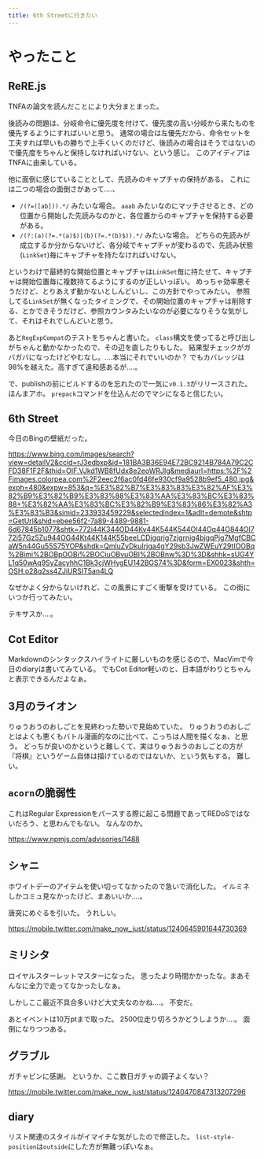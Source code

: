 ```yaml
---
title: 6th Streetに行きたい
---
```


# やったこと

## ReRE.js

TNFAの論文を読んだことにより大分まとまった。

後読みの問題は、分岐命令に優先度を付けて、優先度の高い分岐から来たものを優先するようにすればいいと思う。
通常の場合は左優先だから、命令セットを工夫すれば早いもの勝ちで上手くいくのだけど、後読みの場合はそうではないので優先度をちゃんと保持しなければいけない、という感じ。
このアイディアはTNFAに由来している。

他に面倒に感じていることとして、先読みのキャプチャの保持がある。
これには二つの場合の面倒さがあって‥‥、

   - `/(?=([ab])).*/` みたいな場合。
     `aaab` みたいなのにマッチさせるとき、どの位置から開始した先読みなのかと、各位置からのキャプチャを保持する必要がある。
   - `/(?:(a)(?=.*(a)$)|(b)(?=.*(b)$)).*/` みたいな場合。
     どちらの先読みが成立するか分からないけど、各分岐でキャプチャが変わるので、先読み状態(`LinkSet`)毎にキャプチャを持たなければいけない。

というわけで最終的な開始位置とキャプチャは`LinkSet`毎に持たせて、キャプチャは開始位置毎に複数持てるようにするのが正しいっぽい。
めっちゃ効率悪そうだけど、とりあえず動かないとしんどいし、この方針でやってみたい。
参照してる`LinkSet`が無くなったタイミングで、その開始位置のキャプチャは削除する、とかできそうだけど、参照カウンタみたいなのが必要になりそうな気がして、それはそれでしんどいと思う。

あと`RegExpCompat`のテストをちゃんと書いた。
`class`構文を使ってると呼び出しがちゃんと動かなかったので、その辺を直したりもした。
結果型チェックがガバガバになったけどやむなし。‥‥本当にそれでいいのか？
でもカバレッジは98%を越えた。高すぎて違和感あるが‥‥。

で、publishの前にビルドするのを忘れたので一気に`v0.1.3`がリリースされた。
ほんまアホ。
`prepack`コマンドを仕込んだのでマシになると信じたい。

## 6th Street

今日のBingの壁紙だった。

<https://www.bing.com/images/search?view=detailV2&ccid=rJ3edbxp&id=181BA3B36E94E72BC9214B784A79C2CFD38F1F2F&thid=OIF.VJkd1WB8fUdx8e2eoWRJIg&mediaurl=https:%2F%2Fimages.colorpea.com%2F2eec2f6ac0fd46fe930cf9a9528b9ef5_480.jpg&exph=480&expw=853&q=%E3%82%B7%E3%83%83%E3%82%AF%E3%82%B9%E3%82%B9%E3%83%88%E3%83%AA%E3%83%BC%E3%83%88+%E3%82%AA%E3%83%BC%E3%82%B9%E3%83%86%E3%82%A3%E3%83%B3&simid=233933459229&selectedindex=1&adlt=demote&shtp=GetUrl&shid=ebee56f2-7a89-4489-9881-6d67845b1077&shtk=772i44K344OD44Kv44K544K544OI44Oq44O844OI772j57Gz5Zu944OG44Kt44K144K55beeLCDjgqrjg7zjgrnjg4bjgqPjg7MgfCBCaW5n44Gu55S75YOP&shdk=QmluZyDkuIrjga4gY29sb3JwZWEuY29tIOOBq%2Bimi%2BOBpOOBi%2BOCiuOBvuOBl%2BOBnw%3D%3D&shhk=sUG4YL1q50wAq9SyZacyhhC1Bk3cjWHygEU142BGS74%3D&form=EX0023&shth=OSH.o28q2ss4ZJiURSIT5an4LQ>

なぜかよく分からないけれど、この風景にすごく衝撃を受けている。
この街にいつか行ってみたい。

テキサスか‥‥。

## Cot Editor

Markdownのシンタックスハイライトに厳しいものを感じるので、MacVimで今日のdiaryは書いてみている。
でもCot Editor軽いのと、日本語がわりとちゃんと表示できるんだよなぁ。

## 3月のライオン

りゅうおうのおしごとを見終わった勢いで見始めていた。
りゅうおうのおしごとはよくも悪くもバトル漫画的なのに比べて、こっちは人間を描くなぁ、と思う。
どっちが良いのかというと難しくて、実はりゅうおうのおしごとの方が『将棋』というゲーム自体は描けているのではないか、という気もする。
難しい。

## `acorn`の脆弱性

これはRegular Expressionをパースする際に起こる問題であってREDoSではないだろう、と思わんでもない。
なんなのか。

<https://www.npmjs.com/advisories/1488>

## シャニ

ホワイトデーのアイテムを使い切ってなかったので急いで消化した。
イルミネしかコミュ見なかったけど、まあいいか‥‥。

唐突にめぐるを引いた。
うれしい。

<https://mobile.twitter.com/make_now_just/status/1240645901644730369>

## ミリシタ

ロイヤルスターレットマスターになった。
思ったより時間かかったな。まあそんなに全力で走ってなかったしなぁ。

しかしここ最近不具合多いけど大丈夫なのかね‥‥。
不安だ。

あとイベントは10万ptまで取った。
2500位走り切ろうかどうしようか‥‥。
面倒になりつつある。

## グラブル

ガチャピンに感謝。
というか、ここ数日ガチャの調子よくない？

<https://mobile.twitter.com/make_now_just/status/1240470847313207296>

## diary

リスト関連のスタイルがイマイチな気がしたので修正した。
`list-style-position`は`outside`にした方が無難っぽいなぁ。
